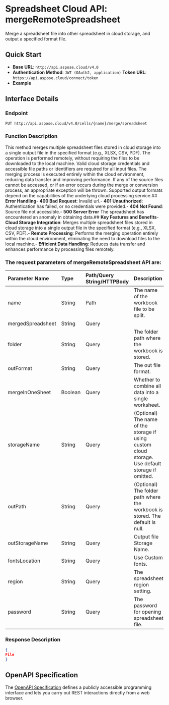 # **Spreadsheet Cloud API: mergeRemoteSpreadsheet**

Merge a spreadsheet file into other spreadsheet in cloud storage, and output a specified format file. 


## **Quick Start**

- **Base URL**: `http://api.aspose.cloud/v4.0`
- **Authentication Method**: `JWT (OAuth2, application)`  **Token URL**: `https://api.aspose.cloud/connect/token`
- **Example** 

## **Interface Details**

### **Endpoint** 

```
PUT http://api.aspose.cloud/v4.0/cells/{name}/merge/spreadsheet
```
### **Function Description**
This method merges multiple spreadsheet files stored in cloud storage into a single output file in the specified format (e.g., XLSX, CSV, PDF). The operation is performed remotely, without requiring the files to be downloaded to the local machine. Valid cloud storage credentials and accessible file paths or identifiers are required for all input files. The merging process is executed entirely within the cloud environment, reducing data transfer and improving performance. If any of the source files cannot be accessed, or if an error occurs during the merge or conversion process, an appropriate exception will be thrown. Supported output formats depend on the capabilities of the underlying cloud processing service.## **Error Handling**- **400 Bad Request**: Invalid url.- **401 Unauthorized**:  Authentication has failed, or no credentials were provided.- **404 Not Found**: Source file not accessible.- **500 Server Error** The spreadsheet has encountered an anomaly in obtaining data.## **Key Features and Benefits**- **Cloud Storage Integration**: Merges multiple spreadsheet files stored in cloud storage into a single output file in the specified format (e.g., XLSX, CSV, PDF).- **Remote Processing**: Performs the merging operation entirely within the cloud environment, eliminating the need to download files to the local machine.- **Efficient Data Handling**: Reduces data transfer and enhances performance by processing files remotely.

### The request parameters of **mergeRemoteSpreadsheet** API are: 

| Parameter Name | Type | Path/Query String/HTTPBody | Description | 
| :- | :- | :- |:- | 
|name|String|Path|The name of the workbook file to be split.|
|mergedSpreadsheet|String|Query||
|folder|String|Query|The folder path where the workbook is stored.|
|outFormat|String|Query|The out file format.|
|mergeInOneSheet|Boolean|Query|Whether to combine all data into a single worksheet.|
|storageName|String|Query|(Optional) The name of the storage if using custom cloud storage. Use default storage if omitted.|
|outPath|String|Query|(Optional) The folder path where the workbook is stored. The default is null.|
|outStorageName|String|Query|Output file Storage Name.|
|fontsLocation|String|Query|Use Custom fonts.|
|region|String|Query|The spreadsheet region setting.|
|password|String|Query|The password for opening spreadsheet file.|

### **Response Description**
```json
{
File
}
```


## OpenAPI Specification

The [OpenAPI Specification](https://reference.aspose.cloud/cells/#/DataProcessingController/MergeRemoteSpreadsheet) defines a publicly accessible programming interface and lets you carry out REST interactions directly from a web browser.

